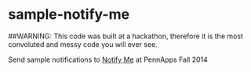 sample-notify-me
====================

##WARNING: This code was built at a hackathon, therefore it is the most convoluted and messy code you will ever see.

Send sample notifications to [Notify Me](https://github.com/notify-me) at PennApps Fall 2014
